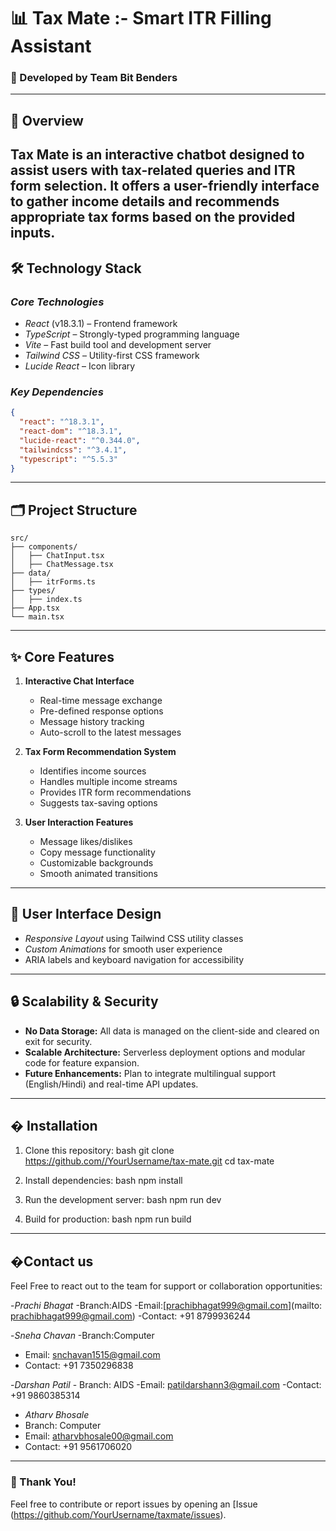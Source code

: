 # 📊 Tax Mate :- Smart ITR Filling Assistant 
### 🚀 Developed by Team Bit Benders  
---
## 🌟 Overview
Tax Mate is an interactive chatbot designed to assist users with tax-related queries and ITR form
selection. It offers a user-friendly interface to gather income details and recommends appropriate tax
forms based on the provided inputs.
---
## 🛠 Technology Stack
### *Core Technologies*
- *React* (v18.3.1) – Frontend framework
- *TypeScript* – Strongly-typed programming language
- *Vite* – Fast build tool and development server
- *Tailwind CSS* – Utility-first CSS framework
- *Lucide React* – Icon library
### *Key Dependencies*
```json
{
  "react": "^18.3.1",
  "react-dom": "^18.3.1",
  "lucide-react": "^0.344.0",
  "tailwindcss": "^3.4.1",
  "typescript": "^5.5.3"
}
```
---
## 🗂️ Project Structure  
```
src/
├── components/
│   ├── ChatInput.tsx
│   ├── ChatMessage.tsx
├── data/
│   ├── itrForms.ts
├── types/
│   ├── index.ts
├── App.tsx
└── main.tsx
```

---
## ✨ Core Features  
1. **Interactive Chat Interface**  
   - Real-time message exchange  
   - Pre-defined response options  
   - Message history tracking  
   - Auto-scroll to the latest messages  

2. **Tax Form Recommendation System**  
   - Identifies income sources  
   - Handles multiple income streams  
   - Provides ITR form recommendations  
   - Suggests tax-saving options  

3. **User Interaction Features**  
   - Message likes/dislikes  
   - Copy message functionality  
   - Customizable backgrounds  
   - Smooth animated transitions  

---
## 🎨 User Interface Design
- *Responsive Layout* using Tailwind CSS utility classes
- *Custom Animations* for smooth user experience
- ARIA labels and keyboard navigation for accessibility
---
## 🔒 Scalability & Security 
- **No Data Storage:** All data is managed on the client-side and cleared on exit for security.  
- **Scalable Architecture:** Serverless deployment options and modular code for feature expansion.  
- **Future Enhancements:** Plan to integrate multilingual support (English/Hindi) and real-time API updates.  

---

## � Installation

1. Clone this repository:
   bash
   git clone https://github.com//YourUsername/tax-mate.git
   cd tax-mate

2. Install dependencies:
   bash
   npm install

3. Run the development server:
   bash
   npm run dev

4. Build for production:
   bash
   npm run build

---

## �Contact us

Feel Free to react out to the team for support or collaboration opportunities:

-*Prachi Bhagat*
-Branch:AIDS
-Email:[prachibhagat999@gmail.com](mailto: prachibhagat999@gmail.com)
-Contact: +91 8799936244

-*Sneha Chavan*
-Branch:Computer
- Email: [snchavan1515@gmail.com](mailto:snchavan1515@gmail.com)
- Contact: +91 7350296838

-*Darshan Patil*   - Branch: AIDS
-Email: [patildarshann3@gmail.com](mailto:patildarshann3@gmail.com)
-Contact: +91 9860385314   

- *Atharv Bhosale*
- Branch: Computer
- Email: [atharvbhosale00@gmail.com](mailto:atharvbhosale00@gmail.com)
- Contact: +91 9561706020

--- 

### 🙏 Thank You!   
Feel free to contribute or report issues by opening an [Issue (https://github.com/YourUsername/taxmate/issues).
